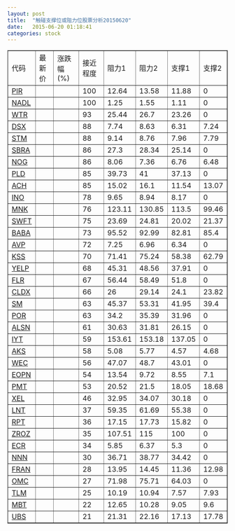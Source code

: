 ```yaml
---
layout: post
title:  "触碰支撑位或阻力位股票分析20150620"
date:   2015-06-20 01:18:41
categories: stock
---
```

<script type="text/javascript">
var stockList = []
stockList.push('gb_pir');
stockList.push('gb_nadl');
stockList.push('gb_wtr');
stockList.push('gb_dsx');
stockList.push('gb_stm');
stockList.push('gb_sbra');
stockList.push('gb_nog');
stockList.push('gb_pld');
stockList.push('gb_ach');
stockList.push('gb_ino');
stockList.push('gb_mnk');
stockList.push('gb_swft');
stockList.push('gb_baba');
stockList.push('gb_avp');
stockList.push('gb_kss');
stockList.push('gb_yelp');
stockList.push('gb_flr');
stockList.push('gb_cldx');
stockList.push('gb_sm');
stockList.push('gb_por');
stockList.push('gb_alsn');
stockList.push('gb_iyt');
stockList.push('gb_aks');
stockList.push('gb_wec');
stockList.push('gb_eopn');
stockList.push('gb_pmt');
stockList.push('gb_xel');
stockList.push('gb_lnt');
stockList.push('gb_rpt');
stockList.push('gb_zroz');
stockList.push('gb_ecr');
stockList.push('gb_nnn');
stockList.push('gb_fran');
stockList.push('gb_omc');
stockList.push('gb_tlm');
stockList.push('gb_mbt');
stockList.push('gb_ubs');
</script>
<table border="1">
 <tr>
 <td>代码</td>
 <td>最新价</td>
 <td>涨跌幅(%)</td>
 <td>接近程度</td>
 <td>阻力1</td>
 <td>阻力2</td>
 <td>支撑1</td>
 <td>支撑2</td>
</tr>
  <tr id="pir" class="green">
  <td><a href="http://stock.finance.sina.com.cn/usstock/quotes/PIR.html" target="_blank">PIR</a></td><td></td><td></td><td>100</td><td>12.64</td><td>13.58</td><td>11.88</td><td>0</td></tr>
  <tr id="nadl" class="green">
  <td><a href="http://stock.finance.sina.com.cn/usstock/quotes/NADL.html" target="_blank">NADL</a></td><td></td><td></td><td>100</td><td>1.25</td><td>1.55</td><td>1.11</td><td>0</td></tr>
  <tr id="wtr" class="red">
  <td><a href="http://stock.finance.sina.com.cn/usstock/quotes/WTR.html" target="_blank">WTR</a></td><td></td><td></td><td>93</td><td>25.44</td><td>26.7</td><td>23.26</td><td>0</td></tr>
  <tr id="dsx" class="red">
  <td><a href="http://stock.finance.sina.com.cn/usstock/quotes/DSX.html" target="_blank">DSX</a></td><td></td><td></td><td>88</td><td>7.74</td><td>8.63</td><td>6.31</td><td>7.24</td></tr>
  <tr id="stm" class="green">
  <td><a href="http://stock.finance.sina.com.cn/usstock/quotes/STM.html" target="_blank">STM</a></td><td></td><td></td><td>88</td><td>9.14</td><td>8.76</td><td>7.96</td><td>7.79</td></tr>
  <tr id="sbra" class="red">
  <td><a href="http://stock.finance.sina.com.cn/usstock/quotes/SBRA.html" target="_blank">SBRA</a></td><td></td><td></td><td>86</td><td>27.3</td><td>28.34</td><td>25.14</td><td>0</td></tr>
  <tr id="nog" class="green">
  <td><a href="http://stock.finance.sina.com.cn/usstock/quotes/NOG.html" target="_blank">NOG</a></td><td></td><td></td><td>86</td><td>8.06</td><td>7.36</td><td>6.76</td><td>6.48</td></tr>
  <tr id="pld" class="red">
  <td><a href="http://stock.finance.sina.com.cn/usstock/quotes/PLD.html" target="_blank">PLD</a></td><td></td><td></td><td>85</td><td>39.73</td><td>41</td><td>37.13</td><td>0</td></tr>
  <tr id="ach" class="green">
  <td><a href="http://stock.finance.sina.com.cn/usstock/quotes/ACH.html" target="_blank">ACH</a></td><td></td><td></td><td>85</td><td>15.02</td><td>16.1</td><td>11.54</td><td>13.07</td></tr>
  <tr id="ino" class="red">
  <td><a href="http://stock.finance.sina.com.cn/usstock/quotes/INO.html" target="_blank">INO</a></td><td></td><td></td><td>78</td><td>9.65</td><td>8.94</td><td>8.17</td><td>0</td></tr>
  <tr id="mnk" class="red">
  <td><a href="http://stock.finance.sina.com.cn/usstock/quotes/MNK.html" target="_blank">MNK</a></td><td></td><td></td><td>76</td><td>123.11</td><td>130.85</td><td>113.5</td><td>99.46</td></tr>
  <tr id="swft" class="red">
  <td><a href="http://stock.finance.sina.com.cn/usstock/quotes/SWFT.html" target="_blank">SWFT</a></td><td></td><td></td><td>75</td><td>23.69</td><td>24.81</td><td>20.02</td><td>21.37</td></tr>
  <tr id="baba" class="green">
  <td><a href="http://stock.finance.sina.com.cn/usstock/quotes/BABA.html" target="_blank">BABA</a></td><td></td><td></td><td>73</td><td>95.52</td><td>92.99</td><td>82.81</td><td>85.4</td></tr>
  <tr id="avp" class="red">
  <td><a href="http://stock.finance.sina.com.cn/usstock/quotes/AVP.html" target="_blank">AVP</a></td><td></td><td></td><td>72</td><td>7.25</td><td>6.96</td><td>6.34</td><td>0</td></tr>
  <tr id="kss" class="green">
  <td><a href="http://stock.finance.sina.com.cn/usstock/quotes/KSS.html" target="_blank">KSS</a></td><td></td><td></td><td>70</td><td>71.41</td><td>75.24</td><td>58.38</td><td>62.79</td></tr>
  <tr id="yelp" class="red">
  <td><a href="http://stock.finance.sina.com.cn/usstock/quotes/YELP.html" target="_blank">YELP</a></td><td></td><td></td><td>68</td><td>45.31</td><td>48.56</td><td>37.91</td><td>0</td></tr>
  <tr id="flr" class="red">
  <td><a href="http://stock.finance.sina.com.cn/usstock/quotes/FLR.html" target="_blank">FLR</a></td><td></td><td></td><td>67</td><td>56.44</td><td>58.49</td><td>51.8</td><td>0</td></tr>
  <tr id="cldx" class="red">
  <td><a href="http://stock.finance.sina.com.cn/usstock/quotes/CLDX.html" target="_blank">CLDX</a></td><td></td><td></td><td>66</td><td>26</td><td>29.14</td><td>24.1</td><td>23.82</td></tr>
  <tr id="sm" class="red">
  <td><a href="http://stock.finance.sina.com.cn/usstock/quotes/SM.html" target="_blank">SM</a></td><td></td><td></td><td>63</td><td>45.37</td><td>53.31</td><td>41.95</td><td>39.4</td></tr>
  <tr id="por" class="green">
  <td><a href="http://stock.finance.sina.com.cn/usstock/quotes/POR.html" target="_blank">POR</a></td><td></td><td></td><td>63</td><td>34.2</td><td>35.39</td><td>31.96</td><td>0</td></tr>
  <tr id="alsn" class="red">
  <td><a href="http://stock.finance.sina.com.cn/usstock/quotes/ALSN.html" target="_blank">ALSN</a></td><td></td><td></td><td>61</td><td>30.63</td><td>31.81</td><td>26.15</td><td>0</td></tr>
  <tr id="iyt" class="red">
  <td><a href="http://stock.finance.sina.com.cn/usstock/quotes/IYT.html" target="_blank">IYT</a></td><td></td><td></td><td>59</td><td>153.61</td><td>153.18</td><td>137.05</td><td>0</td></tr>
  <tr id="aks" class="green">
  <td><a href="http://stock.finance.sina.com.cn/usstock/quotes/AKS.html" target="_blank">AKS</a></td><td></td><td></td><td>58</td><td>5.08</td><td>5.77</td><td>4.57</td><td>4.68</td></tr>
  <tr id="wec" class="red">
  <td><a href="http://stock.finance.sina.com.cn/usstock/quotes/WEC.html" target="_blank">WEC</a></td><td></td><td></td><td>56</td><td>47.07</td><td>48.7</td><td>43.01</td><td>0</td></tr>
  <tr id="eopn" class="green">
  <td><a href="http://stock.finance.sina.com.cn/usstock/quotes/EOPN.html" target="_blank">EOPN</a></td><td></td><td></td><td>54</td><td>13.54</td><td>9.72</td><td>8.55</td><td>7.1</td></tr>
  <tr id="pmt" class="green">
  <td><a href="http://stock.finance.sina.com.cn/usstock/quotes/PMT.html" target="_blank">PMT</a></td><td></td><td></td><td>53</td><td>20.52</td><td>21.5</td><td>18.05</td><td>18.68</td></tr>
  <tr id="xel" class="red">
  <td><a href="http://stock.finance.sina.com.cn/usstock/quotes/XEL.html" target="_blank">XEL</a></td><td></td><td></td><td>46</td><td>32.95</td><td>34.07</td><td>30.18</td><td>0</td></tr>
  <tr id="lnt" class="red">
  <td><a href="http://stock.finance.sina.com.cn/usstock/quotes/LNT.html" target="_blank">LNT</a></td><td></td><td></td><td>37</td><td>59.35</td><td>61.69</td><td>55.38</td><td>0</td></tr>
  <tr id="rpt" class="red">
  <td><a href="http://stock.finance.sina.com.cn/usstock/quotes/RPT.html" target="_blank">RPT</a></td><td></td><td></td><td>36</td><td>17.15</td><td>17.73</td><td>15.82</td><td>0</td></tr>
  <tr id="zroz" class="green">
  <td><a href="http://stock.finance.sina.com.cn/usstock/quotes/ZROZ.html" target="_blank">ZROZ</a></td><td></td><td></td><td>35</td><td>107.51</td><td>115</td><td>100</td><td>0</td></tr>
  <tr id="ecr" class="green">
  <td><a href="http://stock.finance.sina.com.cn/usstock/quotes/ECR.html" target="_blank">ECR</a></td><td></td><td></td><td>34</td><td>5.85</td><td>6.37</td><td>5.3</td><td>0</td></tr>
  <tr id="nnn" class="red">
  <td><a href="http://stock.finance.sina.com.cn/usstock/quotes/NNN.html" target="_blank">NNN</a></td><td></td><td></td><td>30</td><td>36.71</td><td>38.77</td><td>34.42</td><td>0</td></tr>
  <tr id="fran" class="red">
  <td><a href="http://stock.finance.sina.com.cn/usstock/quotes/FRAN.html" target="_blank">FRAN</a></td><td></td><td></td><td>28</td><td>13.95</td><td>14.45</td><td>11.36</td><td>12.98</td></tr>
  <tr id="omc" class="green">
  <td><a href="http://stock.finance.sina.com.cn/usstock/quotes/OMC.html" target="_blank">OMC</a></td><td></td><td></td><td>27</td><td>71.98</td><td>75.71</td><td>64.03</td><td>0</td></tr>
  <tr id="tlm" class="green">
  <td><a href="http://stock.finance.sina.com.cn/usstock/quotes/TLM.html" target="_blank">TLM</a></td><td></td><td></td><td>25</td><td>10.19</td><td>10.94</td><td>7.57</td><td>7.93</td></tr>
  <tr id="mbt" class="red">
  <td><a href="http://stock.finance.sina.com.cn/usstock/quotes/MBT.html" target="_blank">MBT</a></td><td></td><td></td><td>22</td><td>12.65</td><td>10.28</td><td>9.05</td><td>9.6</td></tr>
  <tr id="ubs" class="green">
  <td><a href="http://stock.finance.sina.com.cn/usstock/quotes/UBS.html" target="_blank">UBS</a></td><td></td><td></td><td>21</td><td>21.31</td><td>22.16</td><td>17.13</td><td>17.78</td></tr>
</table>
